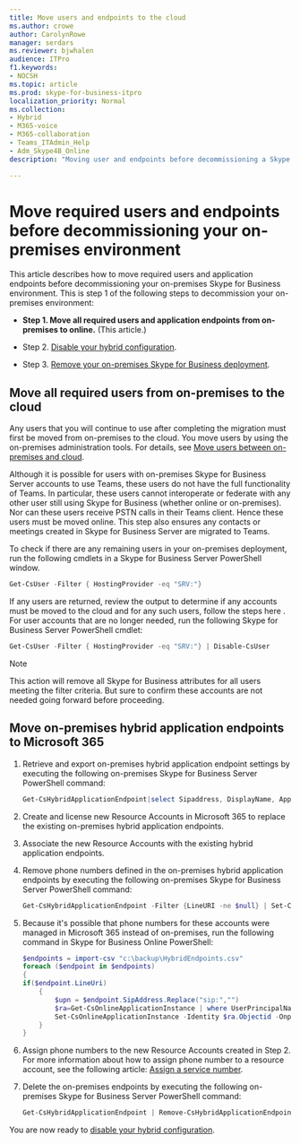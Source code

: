 ```yaml
---
title: Move users and endpoints to the cloud
ms.author: crowe
author: CarolynRowe
manager: serdars
ms.reviewer: bjwhalen
audience: ITPro
f1.keywords:
- NOCSH
ms.topic: article
ms.prod: skype-for-business-itpro
localization_priority: Normal
ms.collection: 
- Hybrid 
- M365-voice
- M365-collaboration
- Teams_ITAdmin_Help
- Adm_Skype4B_Online
description: "Moving user and endpoints before decommissioning a Skype for Business on-premises environment."

---
```


# Move required users and endpoints before decommissioning your on-premises environment

This article describes how to move required users and application endpoints before decommissioning your on-premises Skype for Business environment. This is step 1 of the following steps to decommission your on-premises environment:

- **Step 1. Move all required users and application endpoints from on-premises to online.** (This article.)

- Step 2. [Disable your hybrid configuration](decommission-disable-hybrid.md).

- Step 3. [Remove your on-premises Skype for Business deployment](decommission-remove-on-prem.md).


## Move all required users from on-premises to the cloud

Any users that you will continue to use after completing the migration must first be moved from on-premises to the cloud. You move users by using the on-premises administration tools. For details, see
[Move users between on-premises and cloud](move-users-between-on-premises-and-cloud.md).

Although it is possible for users with on-premises Skype for Business Server accounts to use Teams, these users do not have the full functionality of Teams. In particular, these users cannot interoperate or federate with any other user still using Skype for Business (whether online or on-premises). Nor can these users receive PSTN calls in their Teams client. Hence these users must be moved online. This step also ensures any contacts or meetings created in Skype for Business Server are migrated to Teams.

To check if there are any remaining users in your on-premises deployment, run the following cmdlets in a Skype for Business Server PowerShell window.

```PowerShell
Get-CsUser -Filter { HostingProvider -eq "SRV:"}
```

If any users are returned, review the output to determine if any accounts must be moved to the cloud and for any such users, follow the steps here . For user accounts that are no longer needed, run the following Skype for Business Server PowerShell cmdlet:

```PowerShell
Get-CsUser -Filter { HostingProvider -eq "SRV:"} | Disable-CsUser
```

> [!NOTE]
> This action will remove all Skype for Business attributes for all users meeting the filter criteria. But sure to confirm these accounts are not needed going forward before proceeding.

## Move on-premises hybrid application endpoints to Microsoft 365

1. Retrieve and export on-premises hybrid application endpoint settings by executing the following on-premises Skype for Business Server PowerShell command:

   ```PowerShell
   Get-CsHybridApplicationEndpoint|select Sipaddress, DisplayName, ApplicationID, LineUri |Export-Csv -Path "c:\backup\HybridEndpoints.csv"
   ```
2. Create and license new Resource Accounts in Microsoft 365 to replace the existing on-premises hybrid application endpoints.

3. Associate the new Resource Accounts with the existing hybrid application endpoints.

4. Remove phone numbers defined in the on-premises hybrid application endpoints by executing the following on-premises Skype for Business Server PowerShell command:

   ```PowerShell
   Get-CsHybridApplicationEndpoint -Filter {LineURI -ne $null} | Set-CsHybridApplicationEndpoint -LineURI ""
   ```
5. Because it's possible that phone numbers for these accounts were managed in Microsoft 365 instead of on-premises, run the following command in Skype for Business Online PowerShell:

   ```PowerShell
   $endpoints = import-csv "c:\backup\HybridEndpoints.csv"
   foreach ($endpoint in $endpoints)
   {
   if($endpoint.LineUri)
       {
           $upn = $endpoint.SipAddress.Replace("sip:","")
           $ra=Get-CsOnlineApplicationInstance | where UserPrincipalName -eq $upn 
           Set-CsOnlineApplicationInstance -Identity $ra.Objectid -OnpremPhoneNumber ""
       }
   }
   ```

6. Assign phone numbers to the new Resource Accounts created in Step 2. For more information about how to assign phone number to a resource account, see the following article: [Assign a service number](https://docs.microsoft.com/microsoftteams/manage-resource-accounts#assign-a-service-number).

7. Delete the on-premises endpoints by executing the following on-premises Skype for Business Server PowerShell command:

   ```PowerShell
   Get-CsHybridApplicationEndpoint | Remove-CsHybridApplicationEndpoint
   ```
You are now ready to [disable your hybrid configuration](decommission-disable-hybrid.md).





